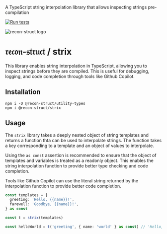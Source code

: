 A TypeScript string interpolation library that allows inspecting strings pre-compilation

[![Run tests](https://github.com/recon-struct/strix/actions/workflows/run-tests.js.yml/badge.svg)](https://github.com/recon-struct/strix/actions/workflows/run-tests.js.yml)

![recon-struct logo](https://avatars.githubusercontent.com/u/168223311?s=300)

# 𝔯𝔢𝔠𝔬𝔫-𝔰𝔱𝔯𝔲𝔠𝔱 / strix

This library enables string interpolation in TypeScript, allowing you to inspect
strings before they are compiled. This is useful for debugging, logging, and
code completion through tools like Github Copilot.

## Installation

```shell
npm i -D @recon-struct/utility-types
npm i @recon-struct/strix
```

## Usage

The `strix` library takes a deeply nested object of string templates and returns
a function thta can be used to interpolate strings. The function takes a key
corresponding to a template and an object of values to interpolate.

Using the `as const` assertion is recommended to ensure that the object of
templates and variables is treated as a readonly object. This enables the string
interpolation function to provide better type checking and code completion.

Tools like Github Copilot can use the literal string returned by the
interpolation function to provide better code completion.

```typescript
const templates = {
  greeting: 'Hello, {{name}}!',
  farewell: 'Goodbye, {{name}}!',
} as const

const t = strix(templates)

const helloWorld = t('greeting', { name: 'world' } as const) // 'Hello, world!'
```